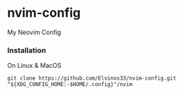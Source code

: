 # nvim-config
My Neovim Config

### Installation
On Linux & MacOS
```
git clone https://github.com/Elvinos33/nvim-config.git "${XDG_CONFIG_HOME:-$HOME/.config}"/nvim
```
